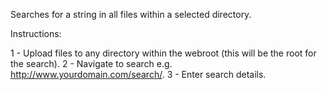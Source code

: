Searches for a string in all files within a selected directory.

Instructions:

1 - Upload files to any directory within the webroot (this will be the root for the search).
2 - Navigate to search e.g. http://www.yourdomain.com/search/.
3 - Enter search details.
